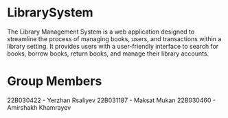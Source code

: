 # LibrarySystem

The Library Management System is a web application designed to streamline the process of managing books, users, and transactions within a library setting. It provides users with a user-friendly interface to search for books, borrow books, return books, and manage their library accounts.

# Group Members

22B030422 - Yerzhan Rsaliyev
22B031187 - Maksat Mukan
22B030460 - Amirshakh Khamrayev
